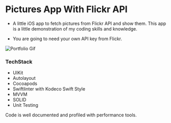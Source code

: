 # **Pictures App With Flickr API**

- A little iOS app to fetch pictures from Flickr API and show them. This app is a little demonstration of my coding skills and knowledge.
  
- You are going to need your own API key from Flickr.

  

![Portfolio Gif](https://drive.google.com/file/d/1XkbAm3mTfaHPPaM5ebRxVjiNargzEpgU/view)

### **TechStack**

- UIKit
- Autolayout
- Cocoapods
- Swiftlinter with Kodeco Swift Style
- MVVM
- SOLID
- Unit Testing



Code is well documented and profiled with performance tools.

   
